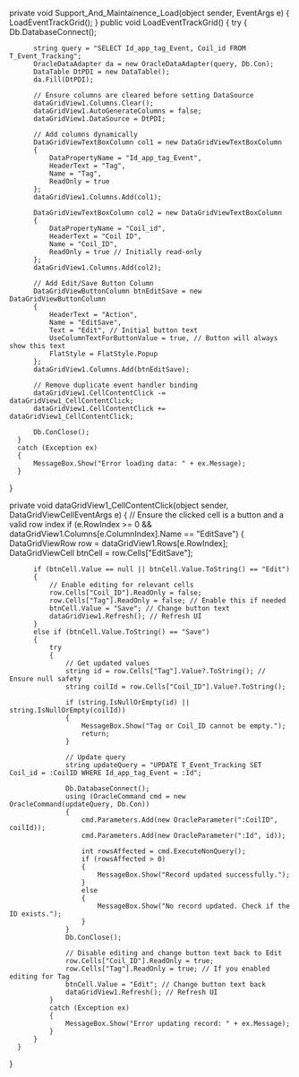   private void Support_And_Maintainence_Load(object sender, EventArgs e)
  {
      LoadEventTrackGrid();
  }
  public void LoadEventTrackGrid()
  {
      try
      {
          Db.DatabaseConnect();

          string query = "SELECT Id_app_tag_Event, Coil_id FROM T_Event_Tracking";
          OracleDataAdapter da = new OracleDataAdapter(query, Db.Con);
          DataTable DtPDI = new DataTable();
          da.Fill(DtPDI);

          // Ensure columns are cleared before setting DataSource
          dataGridView1.Columns.Clear();
          dataGridView1.AutoGenerateColumns = false;
          dataGridView1.DataSource = DtPDI;

          // Add columns dynamically
          DataGridViewTextBoxColumn col1 = new DataGridViewTextBoxColumn
          {
              DataPropertyName = "Id_app_tag_Event",
              HeaderText = "Tag",
              Name = "Tag",
              ReadOnly = true
          };
          dataGridView1.Columns.Add(col1);

          DataGridViewTextBoxColumn col2 = new DataGridViewTextBoxColumn
          {
              DataPropertyName = "Coil_id",
              HeaderText = "Coil ID",
              Name = "Coil_ID",
              ReadOnly = true // Initially read-only
          };
          dataGridView1.Columns.Add(col2);

          // Add Edit/Save Button Column
          DataGridViewButtonColumn btnEditSave = new DataGridViewButtonColumn
          {
              HeaderText = "Action",
              Name = "EditSave",
              Text = "Edit", // Initial button text
              UseColumnTextForButtonValue = true, // Button will always show this text
              FlatStyle = FlatStyle.Popup
          };
          dataGridView1.Columns.Add(btnEditSave);

          // Remove duplicate event handler binding
          dataGridView1.CellContentClick -= dataGridView1_CellContentClick;
          dataGridView1.CellContentClick += dataGridView1_CellContentClick;

          Db.ConClose();
      }
      catch (Exception ex)
      {
          MessageBox.Show("Error loading data: " + ex.Message);
      }
  }


  private void dataGridView1_CellContentClick(object sender, DataGridViewCellEventArgs e)
  {
      // Ensure the clicked cell is a button and a valid row index
      if (e.RowIndex >= 0 && dataGridView1.Columns[e.ColumnIndex].Name == "EditSave")
      {
          DataGridViewRow row = dataGridView1.Rows[e.RowIndex];
          DataGridViewCell btnCell = row.Cells["EditSave"];

          if (btnCell.Value == null || btnCell.Value.ToString() == "Edit")
          {
              // Enable editing for relevant cells
              row.Cells["Coil_ID"].ReadOnly = false;
              row.Cells["Tag"].ReadOnly = false; // Enable this if needed
              btnCell.Value = "Save"; // Change button text
              dataGridView1.Refresh(); // Refresh UI
          }
          else if (btnCell.Value.ToString() == "Save")
          {
              try
              {
                  // Get updated values
                  string id = row.Cells["Tag"].Value?.ToString(); // Ensure null safety
                  string coilId = row.Cells["Coil_ID"].Value?.ToString();

                  if (string.IsNullOrEmpty(id) || string.IsNullOrEmpty(coilId))
                  {
                      MessageBox.Show("Tag or Coil_ID cannot be empty.");
                      return;
                  }

                  // Update query
                  string updateQuery = "UPDATE T_Event_Tracking SET Coil_id = :CoilID WHERE Id_app_tag_Event = :Id";

                  Db.DatabaseConnect();
                  using (OracleCommand cmd = new OracleCommand(updateQuery, Db.Con))
                  {
                      cmd.Parameters.Add(new OracleParameter(":CoilID", coilId));
                      cmd.Parameters.Add(new OracleParameter(":Id", id));

                      int rowsAffected = cmd.ExecuteNonQuery();
                      if (rowsAffected > 0)
                      {
                          MessageBox.Show("Record updated successfully.");
                      }
                      else
                      {
                          MessageBox.Show("No record updated. Check if the ID exists.");
                      }
                  }
                  Db.ConClose();

                  // Disable editing and change button text back to Edit
                  row.Cells["Coil_ID"].ReadOnly = true;
                  row.Cells["Tag"].ReadOnly = true; // If you enabled editing for Tag
                  btnCell.Value = "Edit"; // Change button text back
                  dataGridView1.Refresh(); // Refresh UI
              }
              catch (Exception ex)
              {
                  MessageBox.Show("Error updating record: " + ex.Message);
              }
          }
      }
  }
